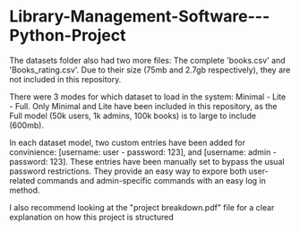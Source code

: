 # Library-Management-Software---Python-Project

The datasets folder also had two more files: The complete 'books.csv' and 'Books_rating.csv'. Due to their size (75mb and 2.7gb respectively), they are not included in this repository.

There were 3 modes for which dataset to load in the system: Minimal - Lite - Full. Only Minimal and Lite have been included in this repository, as the Full model (50k users, 1k admins, 100k books) is to large to include (600mb).

In each dataset model, two custom entries have been added for convinience: [username: user - password: 123], and [username: admin - password: 123].
These entries have been manually set to bypass the usual password restrictions. They provide an easy way to expore both user-related commands and admin-specific commands with an easy log in method.

I also recommend looking at the "project breakdown.pdf" file for a clear explanation on how this project is structured

